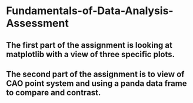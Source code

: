 # Fundamentals-of-Data-Analysis-Assessment

## The first part of the assignment is looking at matplotlib with a view of three specific plots.

## The second part of the assignment is to view of CAO point system and using a panda data frame to compare and contrast.